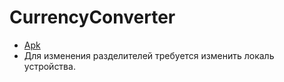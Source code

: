 # CurrencyConverter

* [Apk](/apk)
* Для изменения разделителей требуется изменить локаль устройства.

